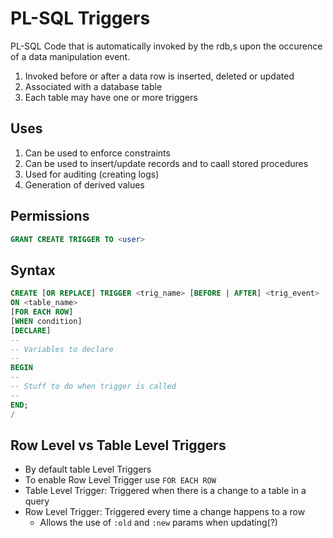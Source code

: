 # PL-SQL Triggers

PL-SQL Code that is automatically invoked by the rdb,s upon the occurence of a data manipulation event.

1. Invoked before or after a data row is inserted, deleted or updated
2. Associated with a database table
3. Each table may have one or more triggers

## Uses
1. Can be used to enforce constraints
2. Can be used to insert/update records and to caall stored procedures
3. Used for auditing (creating logs)
4. Generation of derived values

## Permissions

```sql
GRANT CREATE TRIGGER TO <user>
```

## Syntax
```sql
CREATE [OR REPLACE] TRIGGER <trig_name> [BEFORE | AFTER] <trig_event>
ON <table_name>
[FOR EACH ROW]
[WHEN condition]
[DECLARE]
--
-- Variables to declare
--
BEGIN
--
-- Stuff to do when trigger is called
--
END;
/
```
## Row Level vs Table Level Triggers

- By default table Level Triggers
- To enable Row Level Trigger use `FOR EACH ROW`
- Table Level Trigger: Triggered when there is a change to a table in a query
- Row Level Trigger: Triggered every time a change happens to a row
  - Allows the use of `:old` and `:new` params when updating(?)